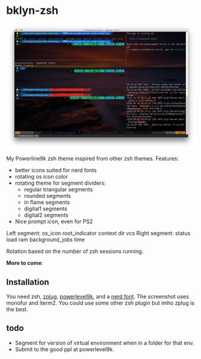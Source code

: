 # bklyn-zsh

![screenshot](https://raw.githubusercontent.com/gporrata/bklyn-zsh/master/screenshot.png)

My Powerline9k zsh theme inspired from other zsh themes. Features:

* better icons suited for nerd fonts
* rotating os icon color
* rotating theme for segment dividers:
  * regular triangular segments
  * rounded segments
  * in flame segments
  * digital1 segments
  * digital2 segments
* Nice prompt icon, even for PS2

Left segment: os_icon root_indicator context dir vcs
Right segment: status load ram background_jobs time

Rotation based on the number of zsh sessions running.

__More to come__:


## Installation

You need zsh, [zplug](https://github.com/zplug/zplug), [powerlevel9k](https://github.com/bhilburn/powerlevel9k), and a [nerd font](https://github.com/ryanoasis/nerd-fonts). The screenshot uses monofur and iterm2. You could use some other zsh plugin but imho zplug is the best.


## todo

* Segment for version of virtual environment when in a folder for that env.
* Submit to the good ppl at powerlevel9k.

